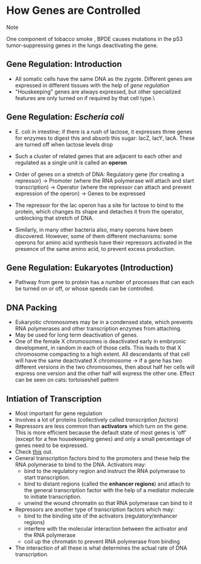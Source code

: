 # How Genes are Controlled


> [!NOTE]
> One component of tobacco smoke , BPDE causes mutations in the p53 tumor-suppressing genes in the lungs deactivating the gene.

## Gene Regulation: Introduction
* All somatic cells have the same DNA as the zygote. Different genes are expressed in different tissues with the help of _gene regulation_
* "Houskeeping" genes are always expressed, but other specialized features are only turned on if required by that cell type.\

## Gene Regulation: _Escheria coli_
* E. coli in intestine; if there is a rush of lactose, it expresses three genes for enzymes to digest this and absorb this sugar: lacZ, lacY, lacA. These are turned off when lactose levels drop
* Such a cluster of related genes that are adjacent to each other and regulated as a single unit is called an **operon**
* Order of genes on a stretch of DNA: Regulatory gene (for creating a repressor) -> Promoter (where the RNA polymerase will attach and start transcription) -> Operator (where the repressor can attach and prevent expression of the operon) -> Genes to be expressed
* The repressor for the lac operon has a site for lactose to bind to the protein, which changes its shape and detaches it from the operator, unblocking that stretch of DNA.

* Similarly, in many other bacteria also, many operons have been discovered. However, some of them different mechanisms: some operons for amino acid synthesis have their repressors activated in the presence of the same amino acid, to prevent excess production.

## Gene Regulation: Eukaryotes (Introduction)
* Pathway from gene to protein has a number of processes that can each be turned on or off, or whose speeds can be controlled.

## DNA Packing
* Eukaryotic chromosomes may be in a condensed state, which prevents RNA polymerases and other transcription enzymes from attaching.
* May be used for long term deactivation of genes.
* One of the female X chromosomes is deactivated early in embryonic development, in random in each of those cells. This leads to that X chromosome compacting to a high extent. All descendants of that cell will have the same deactivated X chromosome -> if a gene has two different versions in the two chromosomes, then about half her cells will express one version and the other half will express the other one. Effect can be seen on cats: tortoiseshell pattern

## Intiation of Transcription
* Most important for gene regulation 
* Involves a lot of proteins (collectively called _transcription factors_)
* Repressors are less common than **activators** which turn on the gene. This is more efficient because the default state of most genes is 'off' (except for a few housekeeping genes) and only a small percentage of genes need to be expressed.
* Check [this](https://youtu.be/uths1TU1N_c) out.
* General transcription factors bind to the promoters and these help the RNA polymerase to bind to the DNA. Activators may:
  * bind to the regulatory region and instruct the RNA polymerase to start transcription.
  * bind to distant regions (called the **enhancer regions**) and attach to the general transcription factor with the help of a mediator molecule to initiate transcription.
  * unwind the wound chromatin so that RNA polymerase can bind to it
* Repressors are another type of transcription factors which may:
  * bind to the binding site of the activators (regulatory/enhancer regions)
  * interfere with the molecular interaction between the activator and the RNA polymerase
  * coil up the chromatin to prevent RNA polymerase from binding
* The interaction of all these is what determines the actual rate of DNA transcription.
